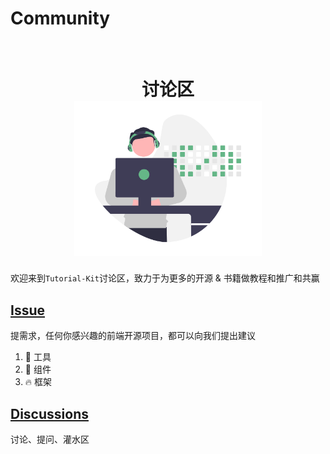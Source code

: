 # Community

<br>
<h1 align="center">
  讨论区
  <br />
	<img src="./img/open-source.png" width="300" alt="" />
</h1>


欢迎来到`Tutorial-Kit`讨论区，致力于为更多的开源 & 书籍做教程和推广和共赢

## [Issue](https://github.com/tutorial-kit/community/issues)

提需求，任何你感兴趣的前端开源项目，都可以向我们提出建议

1. :wrench: 工具
2. :santa: 组件
3. :fire: 框架

## [Discussions](https://github.com/tutorial-kit/community/discussions)

讨论、提问、灌水区


